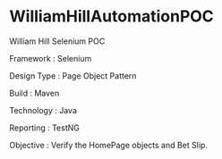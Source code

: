 # WilliamHillAutomationPOC
William Hill Selenium POC 

Framework : Selenium

Design Type : Page Object Pattern

Build : Maven

Technology : Java

Reporting : TestNG

Objective : 
Verify the HomePage objects and Bet Slip.
